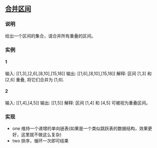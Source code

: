 ## [合并区间](https://leetcode-cn.com/problems/merge-intervals/)
### 说明

给出一个区间的集合，请合并所有重叠的区间。

### 实例
#### 1

输入: [[1,3],[2,6],[8,10],[15,18]]
输出: [[1,6],[8,10],[15,18]]
解释: 区间 [1,3] 和 [2,6] 重叠, 将它们合并为 [1,6].

#### 2

输入: [[1,4],[4,5]]
输出: [[1,5]]
解释: 区间 [1,4] 和 [4,5] 可被视为重叠区间。

### 实现
* one 维持一个递增的单向链表(如果是一个类似跳跃表的数据结构，效果更好，这里就不做这么复杂)
* two 排序，循环一次即可结果